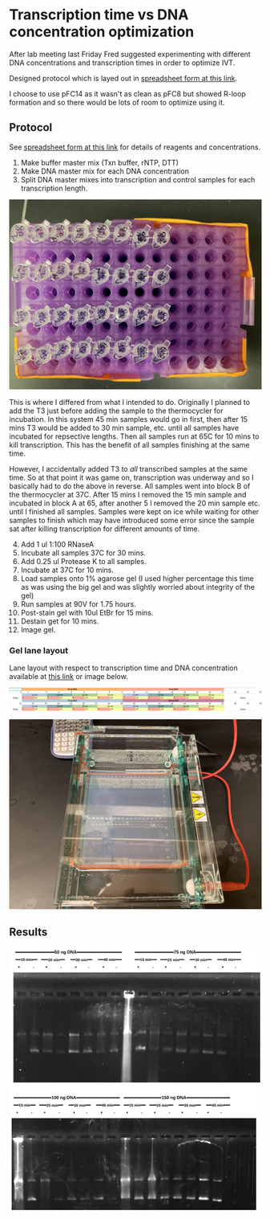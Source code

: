 # Transcription time vs DNA concentration optimization

After lab meeting last Friday Fred suggested experimenting
with different DNA concentrations and transcription times
in order to optimize IVT.

Designed protocol which is layed out in 
[spreadsheet form at this link](https://docs.google.com/spreadsheets/d/15oUK6Z6GfXZMH4Q9PZiSx24dGQXJuvFM7fCIeLSdvrQ/edit?usp=sharing).

I choose to use pFC14 as it wasn't as clean as pFC8 but showed
R-loop formation and so there would be lots of room to
optimize using it.

## Protocol

See [spreadsheet form at this link](https://docs.google.com/spreadsheets/d/15oUK6Z6GfXZMH4Q9PZiSx24dGQXJuvFM7fCIeLSdvrQ/edit?usp=sharing) for details of reagents and concentrations.

1. Make buffer master mix (Txn buffer, rNTP, DTT)
2. Make DNA master mix for each DNA concentration
3. Split DNA master mixes into transcription and control samples for each transcription length.

![All samples](images/IVT_Time_vs._DNA_mass_samples.jpg)

This is where I differed from what I intended to do. Originally I planned to add the T3 just before adding the sample to the thermocycler for incubation. In this system 45 min samples would go in first, then after 15 mins T3 would be added to 30 min sample, etc. until all samples have incubated for repsective lengths. Then all samples run at 65C for 10 mins to kill transcription. This has the benefit of all samples finishing at the same time.

However, I accidentally added T3 to *all* transcribed samples at the same time. So at that point it was game on, transcription was underway and so I basically had to do the above in reverse. All samples went into block B of the thermocycler at 37C. After 15 mins I removed the 15 min sample and incubated in block A at 65, after another 5 I removed the 20 min sample etc. until I finished all samples. Samples were kept on ice while waiting for other samples to finish which may have introduced some error since the sample sat after killing transcription for different amounts of time.

4. Add 1 ul 1:100 RNaseA
5. Incubate all samples 37C for 30 mins.
6. Add 0.25 ul Protease K to all samples.
7. Incubate at 37C for 10 mins.
8. Load samples onto 1% agarose gel (I used higher percentage this time as was using the big gel and was slightly worried about integrity of the gel)
9. Run samples at 90V for 1.75 hours.
10. Post-stain gel with 10ul EtBr for 15 mins.
11. Destain get for 10 mins.
12. Image gel.

### Gel lane layout

Lane layout with respect to transcription time and DNA
concentration available at 
[this link](https://docs.google.com/spreadsheets/d/15oUK6Z6GfXZMH4Q9PZiSx24dGQXJuvFM7fCIeLSdvrQ/edit#gid=929396717) or image below.

![](images/well_layout_5-25-21.png)

![](images/big_gel_box.jpg)

## Results

![](images/IVT_txn_time_vs_DNA_con_pFC14_5-25-21.png)